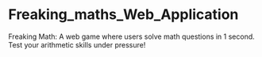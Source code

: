 # Freaking_maths_Web_Application
Freaking Math: A web game where users solve math questions in 1 second. Test your arithmetic skills under pressure!
